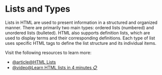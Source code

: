 # Lists and Types

Lists in HTML are used to present information in a structured and organized manner. There are primarily two main types: ordered lists (numbered) and unordered lists (bulleted). HTML also supports definition lists, which are used to display terms and their corresponding definitions. Each type of list uses specific HTML tags to define the list structure and its individual items.

Visit the following resources to learn more:

- [@article@HTML Lists](https://www.w3schools.com/html/html_lists.asp)
- [@video@Learn HTML lists in 4 minutes 📋](https://www.youtube.com/watch?v=-kXZvKxs9oA)